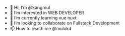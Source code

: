 - 👋 Hi, I’m @kangmul
- 👀 I’m interested in WEB DEVELOPER
- 🌱 I’m currently learning vue nuxt
- 💞️ I’m looking to collaborate on Fullstack Development
- 📫 How to reach me @mulukd

<!---
kangmul/kangmul is a ✨ special ✨ repository because its `README.md` (this file) appears on your GitHub profile.
You can click the Preview link to take a look at your changes.
--->
